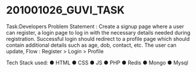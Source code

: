 # 201001026_GUVI_TASK
Task:Developers
Problem Statement :
Create a signup page where a user can register, a login page to 
log in with the necessary details needed during registration.
Successful login should redirect to a profile page which should 
contain additional details such as age, dob, contact, etc. The user 
can update,
Flow : Register > Login > Profile

Tech Stack  used:
● HTML
● CSS
● JS
● PHP
● Redis
● Mongo
● Mysql
